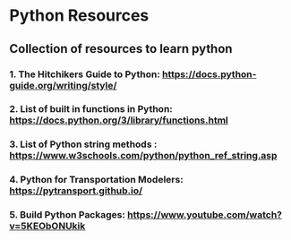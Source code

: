 # Python Resources
## Collection of resources to learn python
### 1. The Hitchikers Guide to Python: https://docs.python-guide.org/writing/style/
### 2. List of built in functions in Python: https://docs.python.org/3/library/functions.html
### 3. List of Python string methods : https://www.w3schools.com/python/python_ref_string.asp
### 4. Python for Transportation Modelers: https://pytransport.github.io/
### 5. Build Python Packages: https://www.youtube.com/watch?v=5KEObONUkik
 


